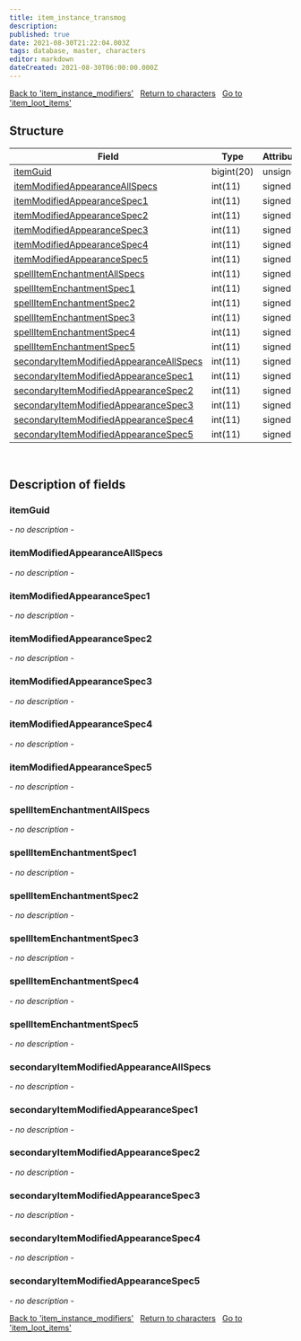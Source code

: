 ```yaml
---
title: item_instance_transmog
description: 
published: true
date: 2021-08-30T21:22:04.003Z
tags: database, master, characters
editor: markdown
dateCreated: 2021-08-30T06:00:00.000Z
---
```


<a href="https://dev.trinitycore.info/en/database/master/characters/item_instance_modifiers" class="mt-5 v-btn v-btn--depressed v-btn--flat v-btn--outlined theme--light v-size--default darkblue--text text--lighten-3"><span class="v-btn__content"><i aria-hidden="true" class="v-icon notranslate v-icon--left mdi mdi-arrow-left theme--light"></i><span>Back to 'item_instance_modifiers'</span></span></a>&nbsp;&nbsp;&nbsp;<a href="https://dev.trinitycore.info/en/database/master/characters/home" class="mt-5 v-btn v-btn--depressed v-btn--flat v-btn--outlined theme--light v-size--default darkblue--text text--lighten-3"><span class="v-btn__content"><i aria-hidden="true" class="v-icon notranslate v-icon--left mdi mdi-home-outline theme--light"></i><span>Return to characters</span></span></a>&nbsp;&nbsp;&nbsp;<a href="https://dev.trinitycore.info/en/database/master/characters/item_loot_items" class="mt-5 v-btn v-btn--depressed v-btn--flat v-btn--outlined theme--light v-size--default darkblue--text text--lighten-3"><span class="v-btn__content"><span>Go to 'item_loot_items'</span><i aria-hidden="true" class="v-icon notranslate v-icon--right mdi mdi-arrow-right theme--light"></i></span></a>

## Structure

| Field | Type | Attributes | Key | Null | Default | Extra | Comment |
| --- | --- | --- | :---: | :---: | --- | --- | --- |
| [itemGuid](#itemguid) | bigint(20) | unsigned | PRI | NO |  |  |  |
| [itemModifiedAppearanceAllSpecs](#itemmodifiedappearanceallspecs) | int(11) | signed |  | NO | 0 |  |  |
| [itemModifiedAppearanceSpec1](#itemmodifiedappearancespec1) | int(11) | signed |  | NO | 0 |  |  |
| [itemModifiedAppearanceSpec2](#itemmodifiedappearancespec2) | int(11) | signed |  | NO | 0 |  |  |
| [itemModifiedAppearanceSpec3](#itemmodifiedappearancespec3) | int(11) | signed |  | NO | 0 |  |  |
| [itemModifiedAppearanceSpec4](#itemmodifiedappearancespec4) | int(11) | signed |  | NO | 0 |  |  |
| [itemModifiedAppearanceSpec5](#itemmodifiedappearancespec5) | int(11) | signed |  | NO | 0 |  |  |
| [spellItemEnchantmentAllSpecs](#spellitemenchantmentallspecs) | int(11) | signed |  | NO | 0 |  |  |
| [spellItemEnchantmentSpec1](#spellitemenchantmentspec1) | int(11) | signed |  | NO | 0 |  |  |
| [spellItemEnchantmentSpec2](#spellitemenchantmentspec2) | int(11) | signed |  | NO | 0 |  |  |
| [spellItemEnchantmentSpec3](#spellitemenchantmentspec3) | int(11) | signed |  | NO | 0 |  |  |
| [spellItemEnchantmentSpec4](#spellitemenchantmentspec4) | int(11) | signed |  | NO | 0 |  |  |
| [spellItemEnchantmentSpec5](#spellitemenchantmentspec5) | int(11) | signed |  | NO | 0 |  |  |
| [secondaryItemModifiedAppearanceAllSpecs](#secondaryitemmodifiedappearanceallspecs) | int(11) | signed |  | NO | 0 |  |  |
| [secondaryItemModifiedAppearanceSpec1](#secondaryitemmodifiedappearancespec1) | int(11) | signed |  | NO | 0 |  |  |
| [secondaryItemModifiedAppearanceSpec2](#secondaryitemmodifiedappearancespec2) | int(11) | signed |  | NO | 0 |  |  |
| [secondaryItemModifiedAppearanceSpec3](#secondaryitemmodifiedappearancespec3) | int(11) | signed |  | NO | 0 |  |  |
| [secondaryItemModifiedAppearanceSpec4](#secondaryitemmodifiedappearancespec4) | int(11) | signed |  | NO | 0 |  |  |
| [secondaryItemModifiedAppearanceSpec5](#secondaryitemmodifiedappearancespec5) | int(11) | signed |  | NO | 0 |  |  |
&nbsp;
## Description of fields

### itemGuid
*- no description -*
&nbsp;

### itemModifiedAppearanceAllSpecs
*- no description -*
&nbsp;

### itemModifiedAppearanceSpec1
*- no description -*
&nbsp;

### itemModifiedAppearanceSpec2
*- no description -*
&nbsp;

### itemModifiedAppearanceSpec3
*- no description -*
&nbsp;

### itemModifiedAppearanceSpec4
*- no description -*
&nbsp;

### itemModifiedAppearanceSpec5
*- no description -*
&nbsp;

### spellItemEnchantmentAllSpecs
*- no description -*
&nbsp;

### spellItemEnchantmentSpec1
*- no description -*
&nbsp;

### spellItemEnchantmentSpec2
*- no description -*
&nbsp;

### spellItemEnchantmentSpec3
*- no description -*
&nbsp;

### spellItemEnchantmentSpec4
*- no description -*
&nbsp;

### spellItemEnchantmentSpec5
*- no description -*
&nbsp;

### secondaryItemModifiedAppearanceAllSpecs
*- no description -*
&nbsp;

### secondaryItemModifiedAppearanceSpec1
*- no description -*
&nbsp;

### secondaryItemModifiedAppearanceSpec2
*- no description -*
&nbsp;

### secondaryItemModifiedAppearanceSpec3
*- no description -*
&nbsp;

### secondaryItemModifiedAppearanceSpec4
*- no description -*
&nbsp;

### secondaryItemModifiedAppearanceSpec5
*- no description -*
&nbsp;

<a href="https://dev.trinitycore.info/en/database/master/characters/item_instance_modifiers" class="mt-5 v-btn v-btn--depressed v-btn--flat v-btn--outlined theme--light v-size--default darkblue--text text--lighten-3"><span class="v-btn__content"><i aria-hidden="true" class="v-icon notranslate v-icon--left mdi mdi-arrow-left theme--light"></i><span>Back to 'item_instance_modifiers'</span></span></a>&nbsp;&nbsp;&nbsp;<a href="https://dev.trinitycore.info/en/database/master/characters/home" class="mt-5 v-btn v-btn--depressed v-btn--flat v-btn--outlined theme--light v-size--default darkblue--text text--lighten-3"><span class="v-btn__content"><i aria-hidden="true" class="v-icon notranslate v-icon--left mdi mdi-home-outline theme--light"></i><span>Return to characters</span></span></a>&nbsp;&nbsp;&nbsp;<a href="https://dev.trinitycore.info/en/database/master/characters/item_loot_items" class="mt-5 v-btn v-btn--depressed v-btn--flat v-btn--outlined theme--light v-size--default darkblue--text text--lighten-3"><span class="v-btn__content"><span>Go to 'item_loot_items'</span><i aria-hidden="true" class="v-icon notranslate v-icon--right mdi mdi-arrow-right theme--light"></i></span></a>

